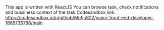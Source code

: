 This app is written with ReactJS
You can browse task, check notifications and bussiness context of the task
Codesandbox link: https://codesandbox.io/p/github/MefjuS22/junior-front-end-developer-1665736766/main
